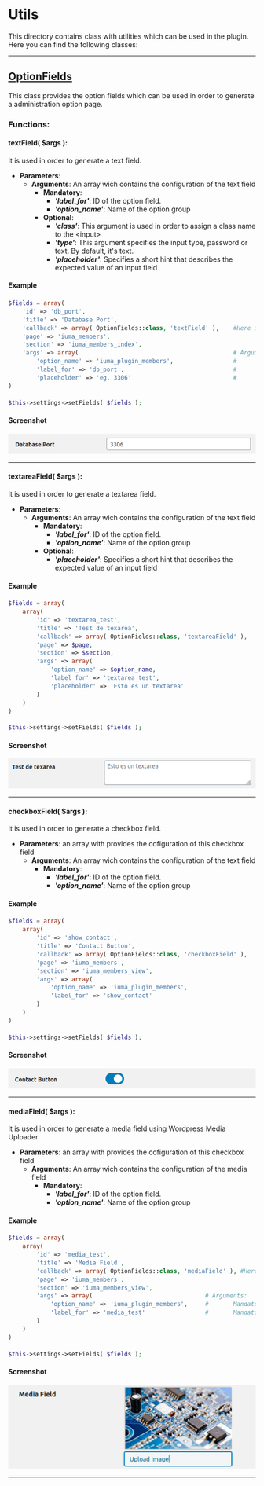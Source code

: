 # Utils
This directory contains class with utilities which can be used in the plugin. Here you can find the following classes:

---
## [OptionFields](OptionFields.php)
This class provides the option fields which can be used in order to generate a administration option page. 

### **Functions**:
#### textField( $args ):
It is used in order to generate a text field.
* **Parameters**:
    * **Arguments**: An array wich contains the configuration of the text field
        * **Mandatory**:
            * ***'label_for'***: ID of the option field.
            * ***'option_name'***: Name of the option group
        * **Optional**:
            * ***'class'***: This argument is used in order to assign a class name to the \<input>
            * ***'type'***: This argument specifies the input type, password or text. By default, it's text.
            * ***'placeholder'***: Specifies a short hint that describes the expected value of an input field

#### Example
```php
$fields = array(
    'id' => 'db_port',
    'title' => 'Database Port',
    'callback' => array( OptionFields::class, 'textField' ),    #Here is our field
    'page' => 'iuma_members',
    'section' => 'iuma_members_index',
    'args' => array(                                            # Arguments:
        'option_name' => 'iuma_plugin_members',                 #       Mandatory
        'label_for' => 'db_port',                               #       Mandatory
        'placeholder' => 'eg. 3306'                             #       Optional
)

$this->settings->setFields( $fields );
```

#### Screenshot
![textField](../../doc/images/option-fields/TextField.png) 

---

#### textareaField( $args ):
It is used in order to generate a textarea field.
* **Parameters**:
    * **Arguments**: An array wich contains the configuration of the text field
        * **Mandatory**:
            * ***'label_for'***: ID of the option field.
            * ***'option_name'***: Name of the option group
        * **Optional**:
            * ***'placeholder'***: Specifies a short hint that describes the expected value of an input field
#### Example
```php
$fields = array(
    array(
        'id' => 'textarea_test',
        'title' => 'Test de texarea',
        'callback' => array( OptionFields::class, 'textareaField' ),
        'page' => $page,
        'section' => $section,
        'args' => array(
            'option_name' => $option_name,
            'label_for' => 'textarea_test',
            'placeholder' => 'Esto es un textarea'
        )
    )
)

$this->settings->setFields( $fields );
```
#### Screenshot
![textareaField](../../doc/images/option-fields/TextareaField.png) 

---


#### checkboxField( $args ):
It is used in order to generate a checkbox field.
* **Parameters**: an array with provides the cofiguration of this checkbox field
    * **Arguments**: An array wich contains the configuration of the text field
        * **Mandatory**:
            * ***'label_for'***: ID of the option field.
            * ***'option_name'***: Name of the option group

#### Example
```php
$fields = array(
    array(
        'id' => 'show_contact',
        'title' => 'Contact Button',
        'callback' => array( OptionFields::class, 'checkboxField' ),    #Here is our field
        'page' => 'iuma_members',
        'section' => 'iuma_members_view',
        'args' => array(                                                # Arguments:
            'option_name' => 'iuma_plugin_members',                     #       Mandatory
            'label_for' => 'show_contact'                               #       Mandatory
        )
    )
)

$this->settings->setFields( $fields );
```

#### Screenshot
![checkboxField](../../doc/images/option-fields/CheckboxField.png) 

---

#### mediaField( $args ):
It is used in order to generate a media field using Wordpress Media Uploader
* **Parameters**: an array with provides the cofiguration of this checkbox field
    * **Arguments**: An array wich contains the configuration of the media field
        * **Mandatory**:
            * ***'label_for'***: ID of the option field.
            * ***'option_name'***: Name of the option group

#### Example
```php
$fields = array(
    array(
        'id' => 'media_test',
        'title' => 'Media Field',
        'callback' => array( OptionFields::class, 'mediaField' ), #Here is our field
        'page' => 'iuma_members',
        'section' => 'iuma_members_view',
        'args' => array(                                # Arguments:
            'option_name' => 'iuma_plugin_members',     #       Mandatory
            'label_for' => 'media_test'                 #       Mandatory
        )
    )
)

$this->settings->setFields( $fields );
```
#### Screenshot
![mediaField](../../doc/images/option-fields/MediaField.png) 

---